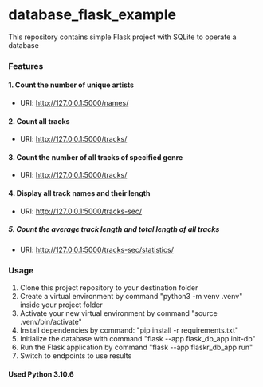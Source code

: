 # database_flask_example
This repository contains simple Flask project with SQLite to operate a database

### Features
#### 1. Count the number of unique artists
  - URI: http://127.0.0.1:5000/names/
#### 2. Count all tracks
  - URI: http://127.0.0.1:5000/tracks/
#### 3. Count the number of all tracks of specified genre
  - URI: http://127.0.0.1:5000/tracks/<genre>
#### 4. Display all track names and their length
  - URI: http://127.0.0.1:5000/tracks-sec/
##### 5. Count the average track length and total length of all tracks
  - URI: http://127.0.0.1:5000/tracks-sec/statistics/

### Usage

1. Clone this project repository to your destination folder
2. Create a virtual environment by command "python3 -m venv .venv" inside your project folder
3. Activate your new virtual environment by command "source .venv/bin/activate"
4. Install dependencies by command: "pip install -r requirements.txt"
5. Initialize the database with command "flask --app flask_db_app init-db"
6. Run the Flask application by command "flask --app flaskr_db_app run"
7. Switch to endpoints to use results

#### Used Python 3.10.6